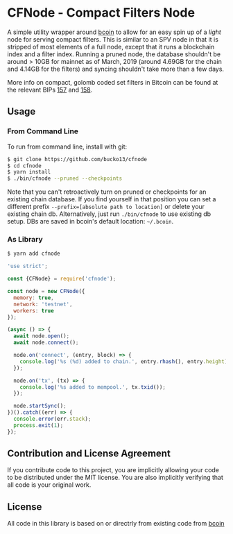 # CFNode - Compact Filters Node
A simple utility wrapper around [bcoin](https://bcoin.io) to allow for an easy spin up
of a _light_ node for serving compact filters. This is similar to an SPV node
in that it is stripped of most elements of a full node, except that it runs a blockchain
index and a filter index. Running a pruned node, the database shouldn't be around > 10GB
for mainnet as of March, 2019 (around 4.69GB for the chain and 4.14GB for the filters) and
syncing shouldn't take more than a few days.

More info on compact, golomb coded set filters in Bitcoin can be found at the relevant
BIPs [157](https://github.com/bitcoin/bips/blob/master/bip-0157.mediawiki) and
[158](https://github.com/bitcoin/bips/blob/master/bip-0158.mediawiki).

## Usage
### From Command Line
To run from command line, install with git:
```bash
$ git clone https://github.com/bucko13/cfnode
$ cd cfnode
$ yarn install
$ ./bin/cfnode --pruned --checkpoints
```

Note that you can't retroactively turn on pruned or checkpoints
for an existing chain database. If you find yourself in that position
you can set a different prefix `--prefix=[absolute path to location]`
or delete your existing chain db. Alternatively, just run `./bin/cfnode`
to use existing db setup. DBs are saved in bcoin's default location: `~/.bcoin`.

### As Library
```bash
$ yarn add cfnode
```

```javascript
'use strict';

const {CFNode} = require('cfnode');

const node = new CFNode({
  memory: true,
  network: 'testnet',
  workers: true
});

(async () => {
  await node.open();
  await node.connect();

  node.on('connect', (entry, block) => {
    console.log('%s (%d) added to chain.', entry.rhash(), entry.height);
  });

  node.on('tx', (tx) => {
    console.log('%s added to mempool.', tx.txid());
  });

  node.startSync();
})().catch((err) => {
  console.error(err.stack);
  process.exit(1);
});
```

## Contribution and License Agreement
If you contribute code to this project, you are implicitly allowing your code to be distributed under the MIT license.
You are also implicitly verifying that all code is your original work. </legalese>

## License
All code in this library is based on or directrly from existing code from [bcoin](https://github.com/bcoin-org/bcoin)